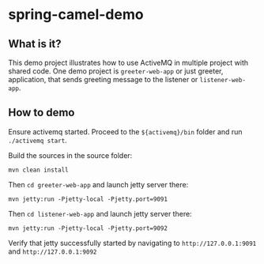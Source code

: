 spring-camel-demo
=================

## What is it?

This demo project illustrates how to use ActiveMQ in multiple project with shared code.
One demo project is ``greeter-web-app`` or just greeter, application, that sends greeting message to the listener or ``listener-web-app``.

## How to demo

Ensure activemq started. Proceed to the ``${activemq}/bin`` folder and run ``./activemq start``.


Build the sources in the source folder:

```
mvn clean install
```

Then ``cd greeter-web-app`` and launch jetty server there:

```
mvn jetty:run -Pjetty-local -Pjetty.port=9091
```

Then ``cd listener-web-app`` and launch jetty server there:

```
mvn jetty:run -Pjetty-local -Pjetty.port=9092
```

Verify that jetty successfully started by navigating to ``http://127.0.0.1:9091`` and ``http://127.0.0.1:9092``


